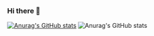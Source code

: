 ### Hi there 👋
[![Anurag's GitHub stats](https://github-readme-stats.vercel.app/api?username=Bin-08-01)](https://github.com/anuraghazra/github-readme-stats)
![Anurag's GitHub stats](https://github-readme-stats.vercel.app/api?username=Bin-08-01&show_icons=true&theme=highcontrast)

<!--
**Bin-08-01/Bin-08-01** is a ✨ _special_ ✨ repository because its `README.md` (this file) appears on your GitHub profile.

Here are some ideas to get you started:

- 🔭 I’m currently working on ...
- 🌱 I’m currently learning ...
- 👯 I’m looking to collaborate on ...
- 🤔 I’m looking for help with ...
- 💬 Ask me about ...
- 📫 How to reach me: ...
- 😄 Pronouns: ...
- ⚡ Fun fact: ...
-->

